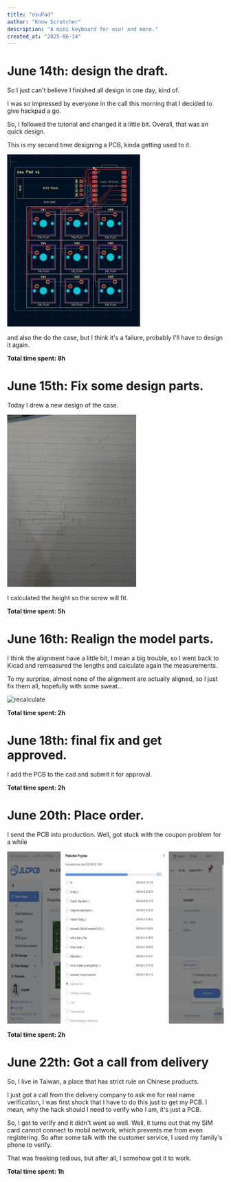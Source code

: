 ```yaml
---
title: "osuPad"
author: "Know Scratcher"
description: "A mini keyboard for osu! and more."
created_at: "2025-06-14"
---
```


# June 14th: design the draft.

So I just can't believe I finished all design in one day, kind of.

I was so impressed by everyone in the call this morning that I decided to give hackpad a go.

So, I followed the tutorial and changed it a little bit. Overall, that was an quick design.

This is my second time designing a PCB, kinda getting used to it.

<img src="https://raw.githubusercontent.com/KnowScratcher/osuPad/refs/heads/main/img/20250614pcb.png" height="400" alt="pcb">

and also the do the case, but I think it's a failure, probably I'll have to design it again.

**Total time spent: 8h**

# June 15th: Fix some design parts.

Today I drew a new design of the case.

<img src="https://raw.githubusercontent.com/KnowScratcher/osuPad/refs/heads/main/img/20250615draft.jpg" height="400" alt="case">

I calculated the height so the screw will fit.

**Total time spent: 5h**

# June 16th: Realign the model parts.

I think the alignment have a little bit, I mean a big trouble, so I went back to Kicad and remeasured the lengths and calculate again the measurements.

To my surprise, almost none of the alignment are actually aligned, so I just fix them all, hopefully with some sweat...

<img src="https://raw.githubusercontent.com/KnowScratcher/osuPad/refs/heads/main/img/20250616reclac.png" height="400" alt="recalculate">

**Total time spent: 2h**

# June 18th: final fix and get approved.

I add the PCB to the cad and submit it for approval.

**Total time spent: 2h**

# June 20th: Place order.

I send the PCB into production. Well, got stuck with the coupon problem for a while

<img src="https://raw.githubusercontent.com/KnowScratcher/osuPad/refs/heads/main/img/20250620production.png" height="400" alt="send to production">

**Total time spent: 2h**

# June 22th: Got a call from delivery

So, I live in Taiwan, a place that has strict rule on Chinese products.

I just got a call from the delivery company to ask me for real name verification, I was first shock that I have to do this just to get my PCB. I mean, why the hack should I need to verify who I am, it's just a PCB.

So, I got to verify and it didn't went so well. Well, it turns out that my SIM card cannot connect to mobil network, which prevents me from even registering. So after some talk with the customer service, I used my family's phone to verify. 

That was freaking tedious, but after all, I somehow got it to work.

**Total time spent: 1h**